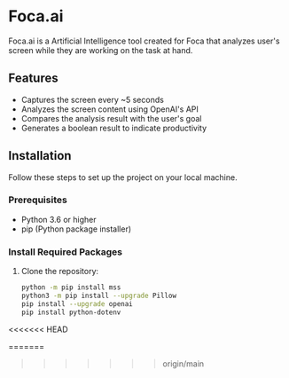 # Foca.ai

Foca.ai is a Artificial Intelligence tool created for Foca that analyzes user's screen while they are working on the task at hand.

## Features

- Captures the screen every ~5 seconds
- Analyzes the screen content using OpenAI's API
- Compares the analysis result with the user's goal
- Generates a boolean result to indicate productivity

## Installation

Follow these steps to set up the project on your local machine.

### Prerequisites

- Python 3.6 or higher
- pip (Python package installer)

### Install Required Packages

1. Clone the repository:

   ```sh
   python -m pip install mss
   python3 -m pip install --upgrade Pillow
   pip install --upgrade openai
   pip install python-dotenv
<<<<<<< HEAD

=======
>>>>>>> origin/main
   ```
